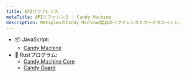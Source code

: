 ```yaml
---
title: APIリファレンス
metaTitle: APIリファレンス | Candy Machine
description: MetaplexのCandy Machine製品のリファレンスとコードスニペット。
---
```


- 📦 JavaScript:
    * [Candy Machine](https://mpl-candy-machine.typedoc.metaplex.com/)
- 🦀 Rustプログラム:
    * [Candy Machine Core](https://docs.rs/mpl-candy-machine-core/0.1.0/mpl_candy_machine_core/)
    * [Candy Guard](https://docs.rs/mpl-candy-guard/0.1.0/mpl_candy_guard/)